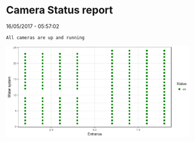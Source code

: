 Camera Status report
================
16/05/2017 - 05:57:02

    All cameras are up and running

![](camreport_files/figure-markdown_github/unnamed-chunk-2-1.png)
